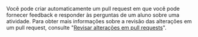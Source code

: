Você pode criar automaticamente um pull request em que você pode fornecer feedback e responder às perguntas de um aluno sobre uma atividade. Para obter mais informações sobre a revisão das alterações em um pull request, consulte "[Revisar alterações em pull requests](/github/collaborating-with-issues-and-pull-requests/reviewing-changes-in-pull-requests)".
